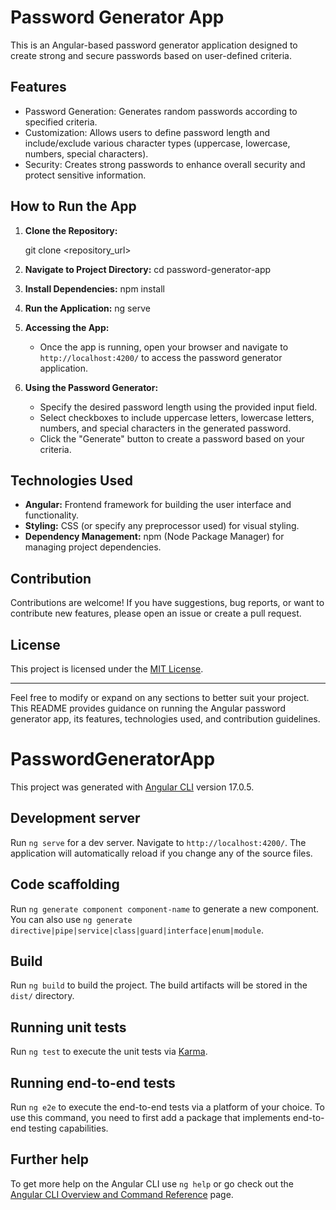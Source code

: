
# Password Generator App

This is an Angular-based password generator application designed to create strong and secure passwords based on user-defined criteria.

## Features

- Password Generation: Generates random passwords according to specified criteria.
- Customization: Allows users to define password length and include/exclude various character types             (uppercase, lowercase, numbers, special characters).
- Security: Creates strong passwords to enhance overall security and protect sensitive information.

## How to Run the App

1. **Clone the Repository:**
   
   git clone <repository_url>
   

2. **Navigate to Project Directory:**
   cd password-generator-app
   

3. **Install Dependencies:**
   npm install
   

4. **Run the Application:**
   ng serve
   

5. **Accessing the App:**
   - Once the app is running, open your browser and navigate to `http://localhost:4200/` to access the password generator application.

6. **Using the Password Generator:**
   - Specify the desired password length using the provided input field.
   - Select checkboxes to include uppercase letters, lowercase letters, numbers, and special characters in the generated password.
   - Click the "Generate" button to create a password based on your criteria.

## Technologies Used

- **Angular:** Frontend framework for building the user interface and functionality.
- **Styling:** CSS (or specify any preprocessor used) for visual styling.
- **Dependency Management:** npm (Node Package Manager) for managing project dependencies.

## Contribution

Contributions are welcome! If you have suggestions, bug reports, or want to contribute new features, please open an issue or create a pull request.

## License

This project is licensed under the [MIT License](LICENSE).

---

Feel free to modify or expand on any sections to better suit your project. This README provides guidance on running the Angular password generator app, its features, technologies used, and contribution guidelines.

# PasswordGeneratorApp

This project was generated with [Angular CLI](https://github.com/angular/angular-cli) version 17.0.5.

## Development server

Run `ng serve` for a dev server. Navigate to `http://localhost:4200/`. The application will automatically reload if you change any of the source files.

## Code scaffolding

Run `ng generate component component-name` to generate a new component. You can also use `ng generate directive|pipe|service|class|guard|interface|enum|module`.

## Build

Run `ng build` to build the project. The build artifacts will be stored in the `dist/` directory.

## Running unit tests

Run `ng test` to execute the unit tests via [Karma](https://karma-runner.github.io).

## Running end-to-end tests

Run `ng e2e` to execute the end-to-end tests via a platform of your choice. To use this command, you need to first add a package that implements end-to-end testing capabilities.

## Further help

To get more help on the Angular CLI use `ng help` or go check out the [Angular CLI Overview and Command Reference](https://angular.io/cli) page.
